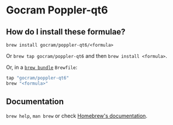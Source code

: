 # Gocram Poppler-qt6

## How do I install these formulae?

`brew install gocram/poppler-qt6/<formula>`

Or `brew tap gocram/poppler-qt6` and then `brew install <formula>`.

Or, in a [`brew bundle`](https://github.com/Homebrew/homebrew-bundle) `Brewfile`:

```ruby
tap "gocram/poppler-qt6"
brew "<formula>"
```

## Documentation

`brew help`, `man brew` or check [Homebrew's documentation](https://docs.brew.sh).
